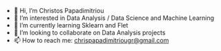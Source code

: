 - 👋 Hi, I’m Christos Papadimitriou
- 👀 I’m interested in Data Analysis / Data Science and Machine Learning
- 🌱 I’m currently learning Sklearn and Flet
- 💞️ I’m looking to collaborate on Data Analysis projects
- 📫 How to reach me: chrispapadimitriougr@gmail.com

<!---
Chris-pap/Chris-pap is a ✨ special ✨ repository because its `README.md` (this file) appears on your GitHub profile.
You can click the Preview link to take a look at your changes.
--->
